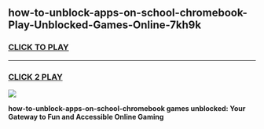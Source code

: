 
## how-to-unblock-apps-on-school-chromebook-Play-Unblocked-Games-Online-7kh9k
<h3>
<a href="https://premium76.site?title=how-to-unblock-apps-on-school-chromebook&ref=25A">CLICK TO PLAY</a></h3>
<hr>

<h3>
<a href="https://premium76.site?title=how-to-unblock-apps-on-school-chromebook&ref=25A">CLICK 2 PLAY</a>
  
</h3>

<a href="https://premium76.site?title=how-to-unblock-apps-on-school-chromebook&ref=25A"><img src="https://clearcache.store/games.png"></a>


**how-to-unblock-apps-on-school-chromebook games unblocked: Your Gateway to Fun and Accessible Online Gaming**
